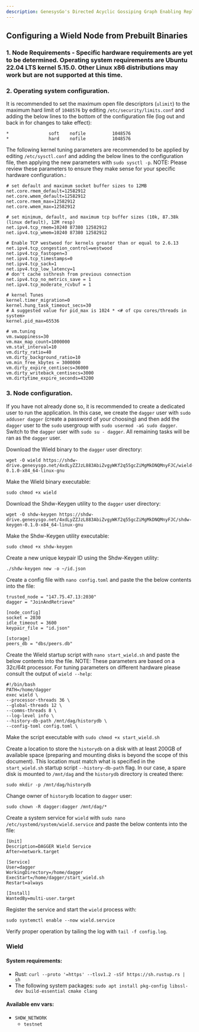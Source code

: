 ```yaml
---
description: GenesysGo's Directed Acyclic Gossiping Graph Enabling Replication (D.A.G.G.E.R.) is currently running Testnet Phase 1 now with the ability for users to trustlessly operate and test Wield Node. Join in on the early development and help test!
---
```


## Configuring a Wield Node from Prebuilt Binaries

### 1. Node Requirements - Specific hardware requirements are yet to be determined. Operating system requirements are Ubuntu 22.04 LTS kernel 5.15.0. Other Linux x86 distributions may work but are not supported at this time.

### 2. Operating system configuration.

It is recommended to set the maximum open file descriptors (`ulimit`) to the maximum hard limit of `1048576` by editing `/etc/security/limits.conf` and adding the below lines to the bottom of the configuration file (log out and back in for changes to take effect):
```
*               soft    nofile          1048576
*               hard    nofile          1048576
```
The following kernel tuning parameters are recommended to be applied by editing `/etc/sysctl.conf` and adding the below lines to the configuration file, then applying the new parameters with `sudo sysctl -p`. NOTE: Please review these parameters to ensure they make sense for your specific hardware configuration.:
```
# set default and maximum socket buffer sizes to 12MB
net.core.rmem_default=12582912
net.core.wmem_default=12582912
net.core.rmem_max=12582912
net.core.wmem_max=12582912

# set minimum, default, and maximum tcp buffer sizes (10k, 87.38k (linux default), 12M resp)
net.ipv4.tcp_rmem=10240 87380 12582912
net.ipv4.tcp_wmem=10240 87380 12582912

# Enable TCP westwood for kernels greater than or equal to 2.6.13
net.ipv4.tcp_congestion_control=westwood
net.ipv4.tcp_fastopen=3
net.ipv4.tcp_timestamps=0
net.ipv4.tcp_sack=1
net.ipv4.tcp_low_latency=1
# don't cache ssthresh from previous connection
net.ipv4.tcp_no_metrics_save = 1
net.ipv4.tcp_moderate_rcvbuf = 1

# kernel Tunes
kernel.timer_migration=0
kernel.hung_task_timeout_secs=30
# A suggested value for pid_max is 1024 * <# of cpu cores/threads in system>
kernel.pid_max=65536

# vm.tuning
vm.swappiness=30
vm.max_map_count=1000000
vm.stat_interval=10
vm.dirty_ratio=40
vm.dirty_background_ratio=10
vm.min_free_kbytes = 3000000
vm.dirty_expire_centisecs=36000
vm.dirty_writeback_centisecs=3000
vm.dirtytime_expire_seconds=43200
```

### 3. Node configuration.

If you have not already done so, it is recommended to create a dedicated user to run the application. In this case, we create the `dagger` user with `sudo adduser dagger` (create a password of your choosing) and then add the `dagger` user to the `sudo` usergroup with `sudo usermod -aG sudo dagger`. Switch to the `dagger` user with `sudo su - dagger`. All remaining tasks will be ran as the `dagger` user.

Download the Wield binary to the `dagger` user directory:
```
wget -O wield https://shdw-drive.genesysgo.net/4xdLyZZJzL883AbiZvgyWKf2q55gcZiMgMkDNQMnyFJC/wield-0.1.0-x84_64-linux-gnu
```
Make the Wield binary executable:
```
sudo chmod +x wield
```
Download the Shdw-Keygen utility to the `dagger` user directory:
```
wget -O shdw-keygen https://shdw-drive.genesysgo.net/4xdLyZZJzL883AbiZvgyWKf2q55gcZiMgMkDNQMnyFJC/shdw-keygen-0.1.0-x84_64-linux-gnu
```
Make the Shdw-Keygen utility executable:
```
sudo chmod +x shdw-keygen
```
Create a new unique keypair ID using the Shdw-Keygen utility:
```
./shdw-keygen new -o ~/id.json
```
Create a config file with `nano config.toml` and paste the the below contents into the file:
```
trusted_node = "147.75.47.13:2030"
dagger = "JoinAndRetrieve"

[node_config]
socket = 2030
idle_timeout = 3600
keypair_file = "id.json"

[storage]
peers_db = "dbs/peers.db"
```
Create the Wield startup script with `nano start_wield.sh` and paste the below contents into the file. NOTE: These parameters are based on a 32c/64t processor. For tuning parameters on different hardware please consult the output of `wield --help`:
```
#!/bin/bash
PATH=/home/dagger
exec wield \
--processor-threads 36 \
--global-threads 12 \
--comms-threads 8 \
--log-level info \
--history-db-path /mnt/dag/historydb \
--config-toml config.toml \
```
Make the script executable with `sudo chmod +x start_wield.sh`

Create a location to store the `historydb` on a disk with at least 200GB of available space (preparing and mounting disks is beyond the scope of this document). This location must match what is specified in the `start_wield.sh` startup script `--history-db-path` flag. In our case, a spare disk is mounted to `/mnt/dag` and the `historydb` directory is created there:
```
sudo mkdir -p /mnt/dag/historydb
```
Change owner of `historydb` location to `dagger` user:
```
sudo chown -R dagger:dagger /mnt/dag/*
```
Create a system service for `wield` with `sudo nano /etc/systemd/system/wield.service` and paste the below contents into the file:
```
[Unit]
Description=DAGGER Wield Service
After=network.target

[Service]
User=dagger
WorkingDirectory=/home/dagger
ExecStart=/home/dagger/start_wield.sh
Restart=always

[Install]
WantedBy=multi-user.target
```
Register the service and start the `wield` process with:
```
sudo systemctl enable --now wield.service
```
Verify proper operation by tailing the log with `tail -f config.log`.

### Wield

#### System requirements:

-   Rust: `curl --proto '=https' --tlsv1.2 -sSf https://sh.rustup.rs | sh`
-   The following system packages: `sudo apt install pkg-config libssl-dev build-essential cmake clang`

#### Available env vars:

-   `SHDW_NETWORK`
    -   `testnet`
